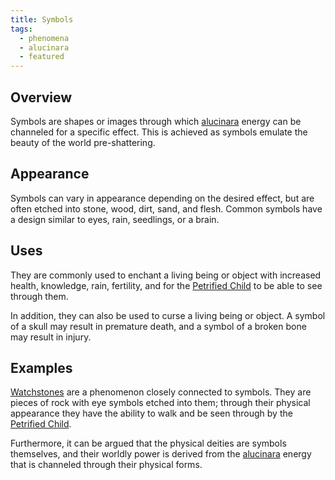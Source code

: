 ```yaml
---
title: Symbols
tags:
  - phenomena
  - alucinara
  - featured
---
```

## Overview
Symbols are shapes or images through which [alucinara](cosmology/alucinara.md) energy can be channeled for a specific effect. This is achieved as symbols emulate the beauty of the world pre-shattering.
## Appearance
Symbols can vary in appearance depending on the desired effect, but are often etched into stone, wood, dirt, sand, and flesh. Common symbols have a design similar to eyes, rain, seedlings, or a brain.
## Uses
They are commonly used to enchant a living being or object with increased health, knowledge, rain, fertility, and for the [Petrified Child](cosmology/deities/the-petrified-child.md) to be able to see through them.

In addition, they can also be used to curse a living being or object. A symbol of a skull may result in premature death, and a symbol of a broken bone may result in injury.
## Examples
[Watchstones](phenomena/watchstones.md) are a phenomenon closely connected to symbols. They are pieces of rock with eye symbols etched into them; through their physical appearance they have the ability to walk and be seen through by the [Petrified Child](cosmology/deities/the-petrified-child.md).

Furthermore, it can be argued that the physical deities are symbols themselves, and their worldly power is derived from the [alucinara](cosmology/alucinara.md) energy that is channeled through their physical forms.